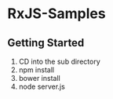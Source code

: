 # RxJS-Samples

## Getting Started
1. CD into the sub directory
2. npm install
3. bower install
4. node server.js
